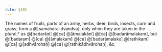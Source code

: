 ```yaml
---
rule: §191
---
```


The names of fruits, parts of an army, herbs, deer, birds, insects, corn and grass; form a @[samāhāra-dvandva], only when they are taken in the plural;† as @[badarāṇi] @[ca] @[āmalakāni] @[ca] @[badarāmalakam], but @[badaram] @[ca] @[āmalakam] @[ca] @[badarāmalake] @[rathikam] @[ca] @[adhvārohaḥ] @[ca] @[rathikādhvārohaḥ], &c.